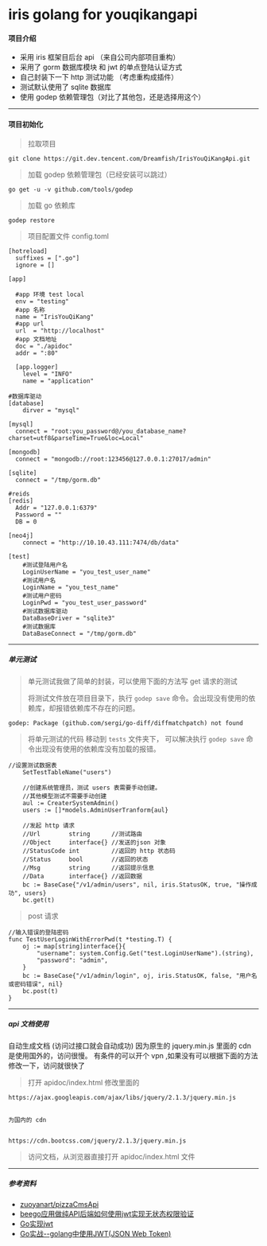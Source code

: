 # iris golang for youqikangapi

#### 项目介绍
- 采用 iris 框架目后台 api （来自公司内部项目重构）
- 采用了 gorm 数据库模块 和 jwt 的单点登陆认证方式
- 自己封装下一下 http 测试功能 （考虑重构成插件）
- 测试默认使用了 sqlite 数据库
- 使用 godep 依赖管理包（对比了其他包，还是选择用这个）

---

#### 项目初始化

>拉取项目 
```
git clone https://git.dev.tencent.com/Dreamfish/IrisYouQiKangApi.git
```

>加载 godep 依赖管理包（已经安装可以跳过）
```
go get -u -v github.com/tools/godep
```


>加载 go 依赖库 
```
godep restore

```


>项目配置文件 config.toml

```
[hotreload]
  suffixes = [".go"]
  ignore = []

[app]

  #app 环境 test local
  env = "testing"
  #app 名称
  name = "IrisYouQiKang"
  #app url
  url  = "http://localhost"
  #app 文档地址
  doc = "./apidoc"
  addr = ":80"

  [app.logger]
    level = "INFO"
    name = "application"

#数据库驱动
[database]
    dirver = "mysql"

[mysql]
  connect = "root:you_password@/you_database_name?charset=utf8&parseTime=True&loc=Local"

[mongodb]
  connect = "mongodb://root:123456@127.0.0.1:27017/admin"

[sqlite]
  connect = "/tmp/gorm.db"

#reids
[redis]
  Addr = "127.0.0.1:6379"
  Password = ""
  DB = 0

[neo4j]
    connect = "http://10.10.43.111:7474/db/data"

[test]
    #测试登陆用户名
    LoginUserName = "you_test_user_name"
    #测试用户名
    LoginName = "you_test_name"
    #测试用户密码
    LoginPwd = "you_test_user_password"
    #测试数据库驱动
    DataBaseDriver = "sqlite3"
    #测试数据库
    DataBaseConnect = "/tmp/gorm.db"

```

---
##### 单元测试 
>单元测试我做了简单的封装，可以使用下面的方法写 get 请求的测试
>
>将测试文件放在项目目录下，执行  `godep save` 命令。会出现没有使用的依赖库，却报错依赖库不存在的问题。
```
godep: Package (github.com/sergi/go-diff/diffmatchpatch) not found
```
>
>将单元测试的代码 移动到 `tests` 文件夹下， 可以解决执行  `godep save` 命令出现没有使用的依赖库没有加载的报错。


```
//设置测试数据表
	SetTestTableName("users")

	//创建系统管理员，测试 users 表需要手动创建。
	//其他模型测试不需要手动创建
	aul := CreaterSystemAdmin()
	users := []*models.AdminUserTranform{aul}

	//发起 http 请求
	//Url        string      //测试路由
	//Object     interface{} //发送的json 对象
	//StatusCode int         //返回的 http 状态码
	//Status     bool        //返回的状态
	//Msg        string      //返回提示信息
	//Data       interface{} //返回数据
	bc := BaseCase{"/v1/admin/users", nil, iris.StatusOK, true, "操作成功", users}
	bc.get(t)
```

> post 请求

```
//输入错误的登陆密码
func TestUserLoginWithErrorPwd(t *testing.T) {
	oj := map[string]interface{}{
		"username": system.Config.Get("test.LoginUserName").(string),
		"password": "admin",
	}
	bc := BaseCase{"/v1/admin/login", oj, iris.StatusOK, false, "用户名或密码错误", nil}
	bc.post(t)
}
```



---

##### api 文档使用
自动生成文档 (访问过接口就会自动成功)
因为原生的 jquery.min.js 里面的 cdn 是使用国外的，访问很慢。
有条件的可以开个 vpn ,如果没有可以根据下面的方法修改一下，访问就很快了
>打开 apidoc/index.html 修改里面的

```
https://ajax.googleapis.com/ajax/libs/jquery/2.1.3/jquery.min.js


为国内的 cdn


https://cdn.bootcss.com/jquery/2.1.3/jquery.min.js
```

>访问文档，从浏览器直接打开 apidoc/index.html 文件


---


##### 参考资料
- [zuoyanart/pizzaCmsApi](https://github.com/zuoyanart/pizzaCmsApi) 
- [beego应用做纯API后端如何使用jwt实现无状态权限验证](https://www.cnblogs.com/lrj567/p/6209872.html)
- [Go实现jwt](https://blog.csdn.net/zxy_666/article/details/80021331)
- [Go实战--golang中使用JWT(JSON Web Token)](https://blog.csdn.net/wangshubo1989/article/details/74529333)